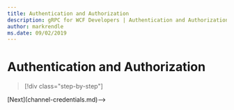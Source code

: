 ```yaml
---
title: Authentication and Authorization
description: gRPC for WCF Developers | Authentication and Authorization
author: markrendle
ms.date: 09/02/2019
---
```


# Authentication and Authorization

>[!div class="step-by-step"]
<!-->[Next](channel-credentials.md)-->
